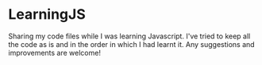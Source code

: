 # LearningJS
Sharing my code files while I was learning Javascript. I've tried to keep all the code as is and in the order in which I had learnt it. Any suggestions and improvements are welcome!

